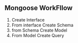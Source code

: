 ## Mongoose WorkFllow

1. Create Interface
2. From interface Create Schema
3. from Schema Create Model
4. From Model Create Query

